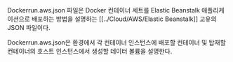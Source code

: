 Dockerrun.aws.json 파일은 Docker 컨테이너 세트를 Elastic Beanstalk 애플리케이션으로 배포하는 방법을 설명하는 [[../Cloud/AWS/Elastic Beanstalk]] 고유의 JSON 파일이다.

Dockerrun.aws.json은 환경에서 각 컨테이너 인스턴스에 배포할 컨테이너 및 탑재할 컨테이너의 호스트 인스턴스에서 생성할 데이터 볼륨을 설명한다.